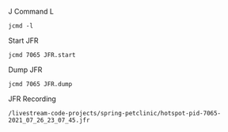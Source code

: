 J Command L

```
jcmd -l
```

Start JFR

```
jcmd 7065 JFR.start
```

Dump JFR

```
jcmd 7065 JFR.dump
```

JFR Recording

```
/livestream-code-projects/spring-petclinic/hotspot-pid-7065-2021_07_26_23_07_45.jfr
```
